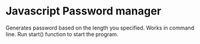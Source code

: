 # Javascript Password manager

Generates password based on the length you specified. Works in command line.
Run start() function to start the program.
